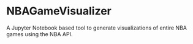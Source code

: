 # NBAGameVisualizer
 A Jupyter Notebook based tool to generate visualizations of entire NBA games using the NBA API.
